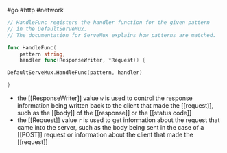 #go #http #network 

```go
// HandleFunc registers the handler function for the given pattern
// in the DefaultServeMux.
// The documentation for ServeMux explains how patterns are matched.

func HandleFunc(
	pattern string, 
	handler func(ResponseWriter, *Request)) {

DefaultServeMux.HandleFunc(pattern, handler)

}
```

- the [[ResponseWriter]] value `w` is used to control the response information being written back to the client that made the [[request]], such as the [[body]] of the [[response]] or the [[status code]]
- the [[Request]] value `r` is used to get information about the request that came into the server, such as the body being sent in the case of a [[POST]] request or information about the client that made the [[request]]